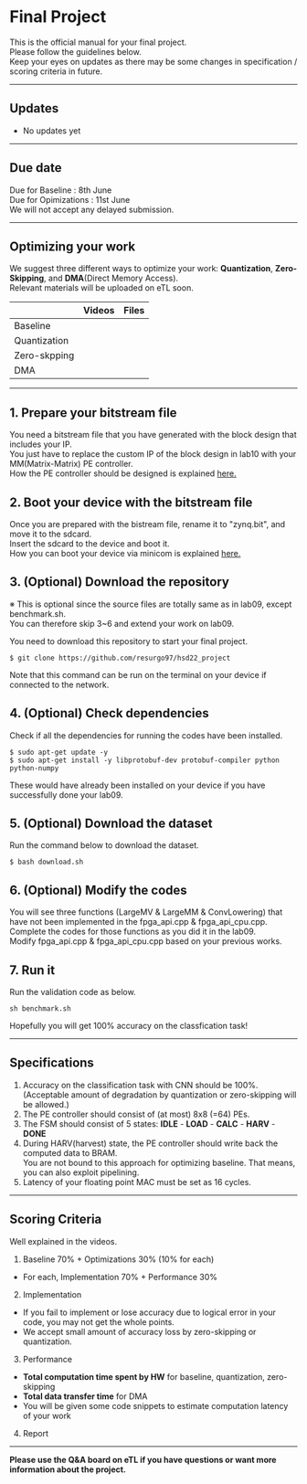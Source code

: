 # Final Project 
This is the official manual for your final project.  
Please follow the guidelines below.   
Keep your eyes on updates as there may be some changes in specification / scoring criteria in future.

---
## Updates 
- No updates yet

---

## Due date
Due for Baseline : 8th June  
Due for Opimizations : 11st June  
We will not accept any delayed submission.

---

## Optimizing your work
We suggest three different ways to optimize your work: **Quantization**, **Zero-Skipping**, and **DMA**(Direct Memory Access).  
Relevant materials will be uploaded on eTL soon. 


|              | Videos |  Files  |
|--------------|--------|---------|
| Baseline     |        |         |
| Quantization |        |         |
| Zero-skpping |        |         |
| DMA          |        |         |


---
## 1. Prepare your bitstream file
You need a bitstream file that you have generated with the block design that includes your IP.  
You just have to replace the custom IP of the block design in lab10 with your MM(Matrix-Matrix) PE controller.  
How the PE controller should be designed is explained [here.](preview)  


## 2. Boot your device with the bitstream file
Once you are prepared with the bistream file, rename it to "zynq.bit", and move it to the sdcard.  
Insert the sdcard to the device and boot it.  
How you can boot your device via minicom is explained [here.](week8)

  
## 3. (Optional) Download the repository 
※ This is optional since the source files are totally same as in lab09, except benchmark.sh.  
You can therefore skip 3~6 and extend your work on lab09.  
  
You need to download this repository to start your final project.  
```
$ git clone https://github.com/resurgo97/hsd22_project  
```
Note that this command can be run on the terminal on your device if connected to the network.  

## 4. (Optional) Check dependencies 
Check if all the dependencies for running the codes have been installed.
```
$ sudo apt-get update -y
$ sudo apt-get install -y libprotobuf-dev protobuf-compiler python python-numpy
```
These would have already been installed on your device if you have successfully done your lab09.

## 5. (Optional) Download the dataset 
Run the command below to download the dataset.
```
$ bash download.sh
```

## 6. (Optional) Modify the codes
You will see three functions (LargeMV & LargeMM & ConvLowering) that have not been implemented in the fpga_api.cpp & fpga_api_cpu.cpp.  
Complete the codes for those functions as you did it in the lab09.  
Modify fpga_api.cpp & fpga_api_cpu.cpp based on your previous works.  

## 7. Run it
Run the validation code as below.
```
sh benchmark.sh
```
Hopefully you will get 100% accuracy on the classfication task!

---
## Specifications
1. Accuracy on the classification task with CNN should be 100%.   
  (Acceptable amount of degradation by quantization or zero-skipping will be allowed.)
2. The PE controller should consist of (at most) 8x8 (=64) PEs.
3. The FSM should consist of 5 states: **IDLE** - **LOAD** - **CALC** - **HARV** - **DONE**  
4. During HARV(harvest) state, the PE controller should write back the computed data to BRAM.  
You are not bound to this approach for optimizing baseline. That means, you can also exploit pipelining.
5. Latency of your floating point MAC must be set as 16 cycles.

---
## Scoring Criteria
Well explained in the videos.

1. Baseline 70% + Optimizations 30% (10% for each)
  - For each, Implementation 70% + Performance 30%

2. Implementation 
  - If you fail to implement or lose accuracy due to logical error in your code, you may not get the whole points.
  - We accept small amount of accuracy loss by zero-skipping or quantization.

3. Performance 
  - **Total computation time spent by HW** for baseline, quantization, zero-skipping
  - **Total data transfer time** for DMA
  - You will be given some code snippets to estimate computation latency of your work
  
4. Report 


---
**Please use the Q&A board on eTL if you have questions or want more information about the project.**
